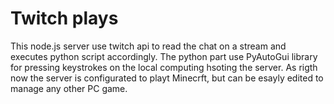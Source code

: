 # Twitch plays

This node.js server use twitch api to read the chat on a stream and executes python script accordingly. The python part use PyAutoGui library for pressing keystrokes on the local computing hsoting the server. As rigth now the server is configurated to playt Minecrft, but can be esayly edited to manage any other PC game.
